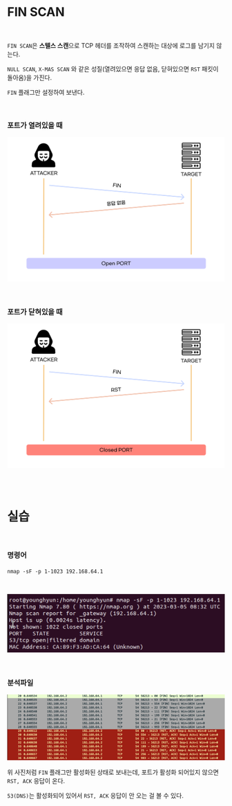 # FIN SCAN

<br>

`FIN SCAN`은 **스텔스 스캔**으로 TCP 헤더를 조작하여 스캔하는 대상에 로그를 남기지 않는다.

`NULL SCAN`, `X-MAS SCAN` 와 같은 성질(열려있으면 응답 없음, 닫혀있으면 `RST` 패킷이 돌아옴)을 가진다.

`FIN` 플래그만 설정하여 보낸다.

<br>


### 포트가 열려있을 때

![Image](./../../Image/../../Image/FINScan-Open.png)

<br>


### 포트가 닫혀있을 때

![Image](./../../Image/../../Image/FINScan-Closed.png)

<br>


<br>


# 실습

<br>


### 명령어

`nmap -sF -p 1-1023 192.168.64.1`

<br>


![Image](./../../../Image/FINScan-command.png)

<br>


### 분석파일

![Image](./../../Image/../../Image/FINScan-log.png)

위 사진처럼  `FIN` 플래그만 활성화된 상태로 보내는데, 포트가 활성화 되어있지 않으면 `RST, ACK` 응답이 온다.

`53(DNS)`는 활성화되어 있어서 `RST, ACK` 응답이 안 오는 걸 볼 수 있다.